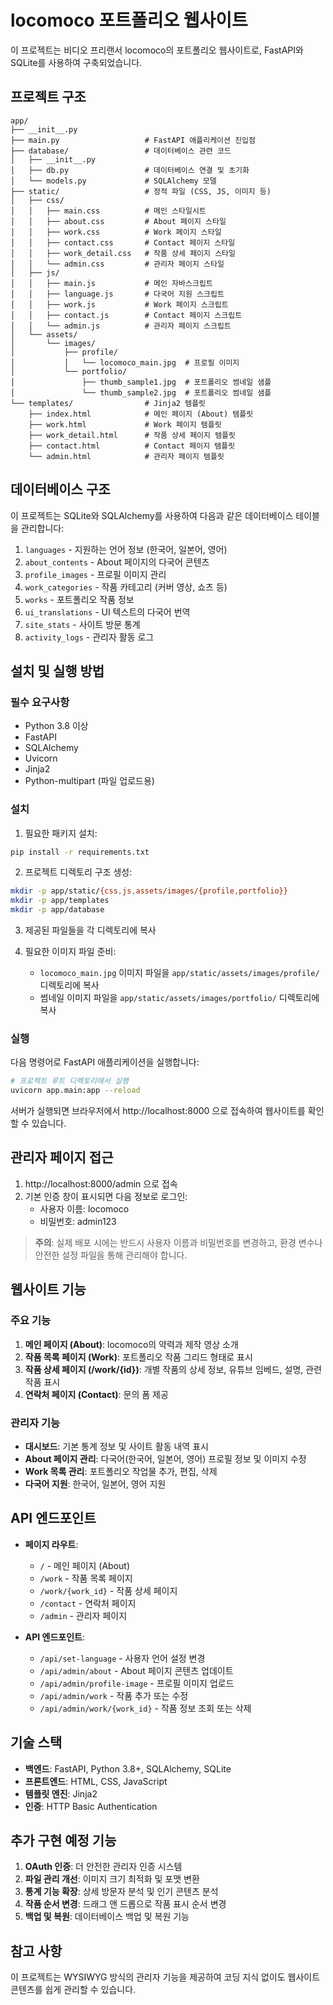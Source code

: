 # locomoco 포트폴리오 웹사이트

이 프로젝트는 비디오 프리랜서 locomoco의 포트폴리오 웹사이트로, FastAPI와 SQLite를 사용하여 구축되었습니다.

## 프로젝트 구조

```
app/
├── __init__.py
├── main.py                   # FastAPI 애플리케이션 진입점
├── database/                 # 데이터베이스 관련 코드
│   ├── __init__.py
│   ├── db.py                 # 데이터베이스 연결 및 초기화
│   └── models.py             # SQLAlchemy 모델
├── static/                   # 정적 파일 (CSS, JS, 이미지 등)
│   ├── css/
│   │   ├── main.css          # 메인 스타일시트
│   │   ├── about.css         # About 페이지 스타일
│   │   ├── work.css          # Work 페이지 스타일
│   │   ├── contact.css       # Contact 페이지 스타일
│   │   ├── work_detail.css   # 작품 상세 페이지 스타일
│   │   └── admin.css         # 관리자 페이지 스타일
│   ├── js/
│   │   ├── main.js           # 메인 자바스크립트
│   │   ├── language.js       # 다국어 지원 스크립트
│   │   ├── work.js           # Work 페이지 스크립트
│   │   ├── contact.js        # Contact 페이지 스크립트
│   │   └── admin.js          # 관리자 페이지 스크립트
│   └── assets/
│       └── images/
│           ├── profile/
│           │   └── locomoco_main.jpg  # 프로필 이미지
│           └── portfolio/
│               ├── thumb_sample1.jpg  # 포트폴리오 썸네일 샘플
│               └── thumb_sample2.jpg  # 포트폴리오 썸네일 샘플
└── templates/                # Jinja2 템플릿
    ├── index.html            # 메인 페이지 (About) 템플릿
    ├── work.html             # Work 페이지 템플릿
    ├── work_detail.html      # 작품 상세 페이지 템플릿
    ├── contact.html          # Contact 페이지 템플릿
    └── admin.html            # 관리자 페이지 템플릿
```

## 데이터베이스 구조

이 프로젝트는 SQLite와 SQLAlchemy를 사용하여 다음과 같은 데이터베이스 테이블을 관리합니다:

1. `languages` - 지원하는 언어 정보 (한국어, 일본어, 영어)
2. `about_contents` - About 페이지의 다국어 콘텐츠
3. `profile_images` - 프로필 이미지 관리
4. `work_categories` - 작품 카테고리 (커버 영상, 쇼츠 등)
5. `works` - 포트폴리오 작품 정보
6. `ui_translations` - UI 텍스트의 다국어 번역
7. `site_stats` - 사이트 방문 통계
8. `activity_logs` - 관리자 활동 로그

## 설치 및 실행 방법

### 필수 요구사항

- Python 3.8 이상
- FastAPI
- SQLAlchemy
- Uvicorn
- Jinja2
- Python-multipart (파일 업로드용)

### 설치

1. 필요한 패키지 설치:

```bash
pip install -r requirements.txt
```

2. 프로젝트 디렉토리 구조 생성:

```bash
mkdir -p app/static/{css,js,assets/images/{profile,portfolio}}
mkdir -p app/templates
mkdir -p app/database
```

3. 제공된 파일들을 각 디렉토리에 복사

4. 필요한 이미지 파일 준비:
   - `locomoco_main.jpg` 이미지 파일을 `app/static/assets/images/profile/` 디렉토리에 복사
   - 썸네일 이미지 파일을 `app/static/assets/images/portfolio/` 디렉토리에 복사

### 실행

다음 명령어로 FastAPI 애플리케이션을 실행합니다:

```bash
# 프로젝트 루트 디렉토리에서 실행
uvicorn app.main:app --reload
```

서버가 실행되면 브라우저에서 http://localhost:8000 으로 접속하여 웹사이트를 확인할 수 있습니다.

## 관리자 페이지 접근

1. http://localhost:8000/admin 으로 접속
2. 기본 인증 창이 표시되면 다음 정보로 로그인:
   - 사용자 이름: locomoco
   - 비밀번호: admin123

> **주의**: 실제 배포 시에는 반드시 사용자 이름과 비밀번호를 변경하고, 환경 변수나 안전한 설정 파일을 통해 관리해야 합니다.

## 웹사이트 기능

### 주요 기능

1. **메인 페이지 (About)**: locomoco의 약력과 제작 영상 소개
2. **작품 목록 페이지 (Work)**: 포트폴리오 작품 그리드 형태로 표시
3. **작품 상세 페이지 (/work/{id})**: 개별 작품의 상세 정보, 유튜브 임베드, 설명, 관련 작품 표시
4. **연락처 페이지 (Contact)**: 문의 폼 제공

### 관리자 기능

- **대시보드**: 기본 통계 정보 및 사이트 활동 내역 표시
- **About 페이지 관리**: 다국어(한국어, 일본어, 영어) 프로필 정보 및 이미지 수정
- **Work 목록 관리**: 포트폴리오 작업물 추가, 편집, 삭제
- **다국어 지원**: 한국어, 일본어, 영어 지원

## API 엔드포인트

- **페이지 라우트**:

  - `/` - 메인 페이지 (About)
  - `/work` - 작품 목록 페이지
  - `/work/{work_id}` - 작품 상세 페이지
  - `/contact` - 연락처 페이지
  - `/admin` - 관리자 페이지

- **API 엔드포인트**:
  - `/api/set-language` - 사용자 언어 설정 변경
  - `/api/admin/about` - About 페이지 콘텐츠 업데이트
  - `/api/admin/profile-image` - 프로필 이미지 업로드
  - `/api/admin/work` - 작품 추가 또는 수정
  - `/api/admin/work/{work_id}` - 작품 정보 조회 또는 삭제

## 기술 스택

- **백엔드**: FastAPI, Python 3.8+, SQLAlchemy, SQLite
- **프론트엔드**: HTML, CSS, JavaScript
- **템플릿 엔진**: Jinja2
- **인증**: HTTP Basic Authentication

## 추가 구현 예정 기능

1. **OAuth 인증**: 더 안전한 관리자 인증 시스템
2. **파일 관리 개선**: 이미지 크기 최적화 및 포맷 변환
3. **통계 기능 확장**: 상세 방문자 분석 및 인기 콘텐츠 분석
4. **작품 순서 변경**: 드래그 앤 드롭으로 작품 표시 순서 변경
5. **백업 및 복원**: 데이터베이스 백업 및 복원 기능

## 참고 사항

이 프로젝트는 WYSIWYG 방식의 관리자 기능을 제공하여 코딩 지식 없이도 웹사이트 콘텐츠를 쉽게 관리할 수 있습니다.
